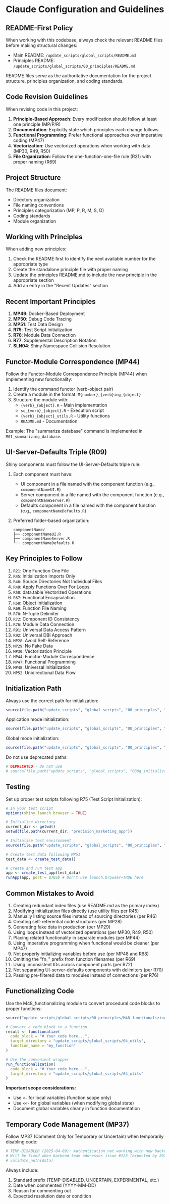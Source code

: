 # Claude Configuration and Guidelines

## README-First Policy

When working with this codebase, always check the relevant README files before making structural changes:

- Main README: `/update_scripts/global_scripts/README.md`
- Principles README: `/update_scripts/global_scripts/00_principles/README.md`

README files serve as the authoritative documentation for the project structure, principles organization, and coding standards.

## Code Revision Guidelines

When revising code in this project:

1. **Principle-Based Approach**: Every modification should follow at least one principle (MP/P/R)
2. **Documentation**: Explicitly state which principles each change follows
3. **Functional Programming**: Prefer functional approaches over imperative coding (MP47)
4. **Vectorization**: Use vectorized operations when working with data (MP30, R49, R50)
5. **File Organization**: Follow the one-function-one-file rule (R21) with proper naming (R69)

## Project Structure

The README files document:
- Directory organization
- File naming conventions
- Principles categorization (MP, P, R, M, S, D)
- Coding standards
- Module organization

## Working with Principles

When adding new principles:
1. Check the README first to identify the next available number for the appropriate type
2. Create the standalone principle file with proper naming
3. Update the principles README.md to include the new principle in the appropriate section
4. Add an entry in the "Recent Updates" section

## Recent Important Principles

1. **MP49**: Docker-Based Deployment
2. **MP50**: Debug Code Tracing
3. **MP51**: Test Data Design
4. **R75**: Test Script Initialization
5. **R76**: Module Data Connection
6. **R77**: Supplemental Description Notation
7. **SLN04**: Shiny Namespace Collision Resolution

## Functor-Module Correspondence (MP44)

Follow the Functor-Module Correspondence Principle (MP44) when implementing new functionality:

1. Identify the command functor (verb-object pair)
2. Create a module in the format: `M{number}_{verb}ing_{object}`
3. Structure the module with:
   - `{verb}_{object}.R` - Main implementation
   - `sc_{verb}_{object}.R` - Execution script
   - `{verb}_{object}_utils.R` - Utility functions
   - `README.md` - Documentation

Example: The "summarize database" command is implemented in `M01_summarizing_database`.

## UI-Server-Defaults Triple (R09)

Shiny components must follow the UI-Server-Defaults triple rule:

1. Each component must have:
   - UI component in a file named with the component function (e.g., `componentNameUI.R`)
   - Server component in a file named with the component function (e.g., `componentNameServer.R`)
   - Defaults component in a file named with the component function (e.g., `componentNameDefaults.R`)

2. Preferred folder-based organization:
   ```
   componentName/
   ├── componentNameUI.R
   ├── componentNameServer.R
   └── componentNameDefaults.R
   ```

## Key Principles to Follow

1. `R21`: One Function One File
2. `R45`: Initialization Imports Only
3. `R46`: Source Directories Not Individual Files
4. `R49`: Apply Functions Over For Loops
5. `R50`: data.table Vectorized Operations
6. `R67`: Functional Encapsulation
7. `R68`: Object Initialization
8. `R69`: Function File Naming
9. `R70`: N-Tuple Delimiter
10. `R72`: Component ID Consistency
11. `R76`: Module Data Connection
12. `R91`: Universal Data Access Pattern
13. `R92`: Universal DBI Approach
14. `MP28`: Avoid Self-Reference
15. `MP29`: No Fake Data
16. `MP30`: Vectorization Principle
17. `MP44`: Functor-Module Correspondence
18. `MP47`: Functional Programming
19. `MP48`: Universal Initialization
20. `MP52`: Unidirectional Data Flow

## Initialization Path

Always use the correct path for initialization:
```r
source(file.path("update_scripts", "global_scripts", "00_principles", "sc_initialization_update_mode.R"))
```

Application mode initialization:
```r
source(file.path("update_scripts", "global_scripts", "00_principles", "sc_initialization_app_mode.R"))
```

Global mode initialization:
```r
source(file.path("update_scripts", "global_scripts", "00_principles", "sc_initialization_global_mode.R"))
```

Do not use deprecated paths:
```r
# DEPRECATED - Do not use
# source(file.path("update_scripts", "global_scripts", "000g_initialization_update_mode.R"))
```

## Testing

Set up proper test scripts following R75 (Test Script Initialization):

```r
# In your test script
options(shiny.launch.browser = TRUE)

# Initialize directory
current_dir <- getwd()
setwd(file.path(current_dir, "precision_marketing_app"))

# Initialize test environment
source(file.path("update_scripts", "global_scripts", "00_principles", "sc_initialization_app_mode.R"))

# Create test data following MP51
test_data <- create_test_data()

# Create and run test app
app <- create_test_app(test_data)
runApp(app, port = 8765) # Don't use launch.browser=TRUE here
```

## Common Mistakes to Avoid

1. Creating redundant index files (use README.md as the primary index)
2. Modifying initialization files directly (use utility files per R45)
3. Manually listing source files instead of sourcing directories (per R46)
4. Creating self-referential code structures (per MP28)
5. Generating fake data in production (per MP29)
6. Using loops instead of vectorized operations (per MP30, R49, R50)
7. Placing related functionality in separate modules (per MP44)
8. Using imperative programming when functional would be cleaner (per MP47)
9. Not properly initializing variables before use (per MP48 and R68)
10. Omitting the "fn_" prefix from function filenames (per R69)
11. Using inconsistent IDs across component parts (per R72)
12. Not separating UI-server-defaults components with delimiters (per R70)
13. Passing pre-filtered data to modules instead of connections (per R76)

## Functionalizing Code

Use the M48_functionalizing module to convert procedural code blocks to proper functions:

```r
source("update_scripts/global_scripts/00_principles/M48_functionalizing/M48_fn_functionalize.R")

# Convert a code block to a function
result <- functionalize(
  code_block = "# Your code here...",
  target_directory = "update_scripts/global_scripts/04_utils",
  function_name = "my_function"
)

# Use the convenient wrapper
run_functionalization(
  code_block = "# Your code here...",
  target_directory = "update_scripts/global_scripts/04_utils"
)
```

**Important scope considerations:**
- Use `<-` for local variables (function scope only)
- Use `<<-` for global variables (when modifying global state)
- Document global variables clearly in function documentation

## Temporary Code Management (MP37)

Follow MP37 (Comment Only for Temporary or Uncertain) when temporarily disabling code:

```r
# TEMP-DISABLED (2025-04-09): Authentication not working with new backend
# Will be fixed when backend team addresses issue #123 (expected by 2025-04-15)
# validate_auth(data)
```

Always include:
1. Standard prefix (TEMP-DISABLED, UNCERTAIN, EXPERIMENTAL, etc.)
2. Date when commented (YYYY-MM-DD)
3. Reason for commenting out
4. Expected resolution date or condition